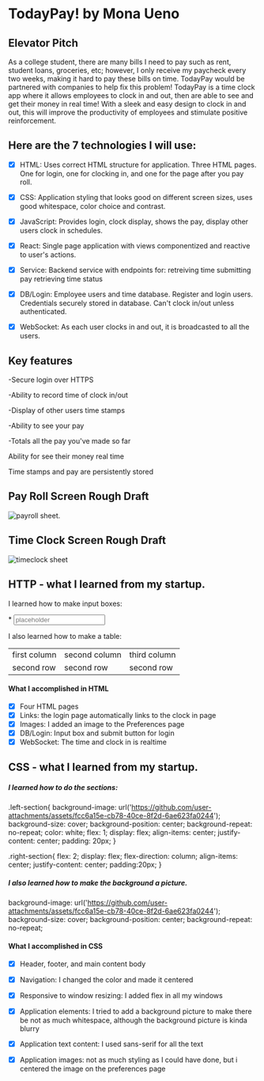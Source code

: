 # TodayPay! by Mona Ueno

## Elevator Pitch

As a college student, there are many bills I need to pay such as rent, student loans, groceries, etc; however, I only receive my paycheck every two weeks, making it hard to pay these bills on time. TodayPay would be partnered with companies to help fix this problem! TodayPay is a time clock app where it allows employees to clock in and out, then are able to see and get their money in real time! With a sleek and easy design to clock in and out, this will improve the productivity of employees and stimulate positive reinforcement. 

## Here are the 7 technologies I will use:

- [x] HTML: Uses correct HTML structure for application. Three HTML pages. One for login, one for clocking in, and one for the page after you pay roll. 

- [x] CSS: Application styling that looks good on different screen sizes, uses good whitespace, color choice and contrast.

- [x] JavaScript: Provides login, clock display, shows the pay, display other users clock in schedules.

- [x] React: Single page application with views componentized and reactive to user's actions.

- [x] Service: Backend service with endpoints for:
retreiving time
submitting pay
retrieving time status

- [x] DB/Login: Employee users and time database. Register and login users. Credentials securely stored in database. Can't clock in/out unless authenticated.

- [x] WebSocket: As each user clocks in and out, it is broadcasted to all the users. 

## Key features

-Secure login over HTTPS

-Ability to record time of clock in/out

-Display of other users time stamps

-Ability to see your pay

-Totals all the pay you've made so far

Ability for see their money real time

Time stamps and pay are persistently stored

## **Pay Roll Screen Rough Draft**

![payroll sheet.](https://github.com/user-attachments/assets/cd7e7a59-80fc-4ea7-8399-28d9719b356a)

## **Time Clock Screen Rough Draft**
![timeclock sheet](https://github.com/user-attachments/assets/709d0a92-f3d0-430d-855f-a962c0784193)

## HTTP - what I learned from my startup.

I learned how to make input boxes: <div> <span>*</span>
<input type="text" placeholder="placeholder">
</div>

I also learned how to make a table:
<table>
  <thead>
    <tbody>
      <tr>
        <td>first column</td>
        <td>second column</td>
        <td>third column</td>
      </tr>
      <tr>
        <td>second row</td>
        <td>second row</td>
        <td>second row</td>
      </tr>
    </tbody>
  </thead>
</table>

#### What I accomplished in HTML
- [x] Four HTML pages
- [x] Links: the login page automatically links to the clock in page
- [x] Images: I added an image to the Preferences page
- [x] DB/Login: Input box and submit button for login
- [x] WebSocket: The time and clock in is realtime

## CSS - what I learned from my startup.

##### I learned how to do the sections:


.left-section{
  background-image: url('https://github.com/user-attachments/assets/fcc6a15e-cb78-40ce-8f2d-6ae623fa0244');
  background-size: cover;
  background-position: center;
  background-repeat: no-repeat;
  color: white;
  flex: 1;
  display: flex;
  align-items: center;
  justify-content: center;
  padding: 20px;
}


.right-section{
  flex: 2;
  display: flex;
  flex-direction: column;
  align-items: center;
  justify-content: center;
  padding:20px;
}


##### I also learned how to make the background a picture.

background-image: url('https://github.com/user-attachments/assets/fcc6a15e-cb78-40ce-8f2d-6ae623fa0244');
background-size: cover;
background-position: center;
background-repeat: no-repeat;

#### What I accomplished in CSS 
- [x] Header, footer, and main content body
- [x] Navigation: I changed the color and made it centered
- [x] Responsive to window resizing: I added flex in all my windows
- [x] Application elements: I tried to add a background picture to make there be not as much whitespace, although the background picture is kinda blurry
- [x] Application text content: I used sans-serif for all the text
- [x] Application images: not as much styling as I could have done, but i centered the image on the preferences page   

